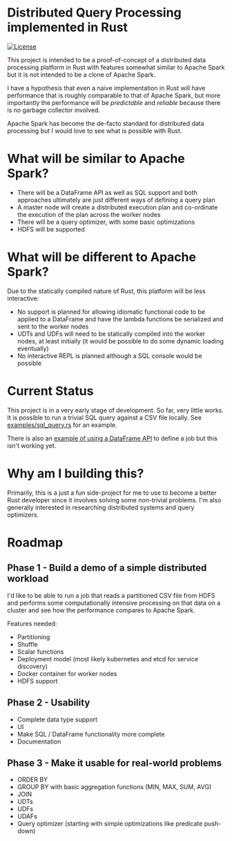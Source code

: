 # Distributed Query Processing implemented in Rust

[![License](https://img.shields.io/badge/License-Apache%202.0-blue.svg)](https://opensource.org/licenses/Apache-2.0)

This project is intended to be a proof-of-concept of a distributed data processing platform in Rust with features somewhat similar to Apache Spark but it is not intended to be a clone of Apache Spark.

I have a hypothesis that even a naive implementation in Rust will have performance that is roughly comparable to that of Apache Spark, but more importantly the performance will be _predictable_ and _reliable_ because there is no garbage collector involved.

Apache Spark has become the de-facto standard for distributed data processing but I would love to see what is possible with Rust.

# What will be similar to Apache Spark?

- There will be a DataFrame API as well as SQL support and both approaches ultimately are just different ways of defining a query plan
- A master node will create a distributed execution plan and co-ordinate the execution of the plan across the worker nodes
- There will be a query optimizer, with some basic optimizations 
- HDFS will be supported

# What will be different to Apache Spark?

Due to the statically compiled nature of Rust, this platform will be less interactive:

- No support is planned for allowing idiomatic functional code to be applied to a DataFrame and have the lambda functions be serialized and sent to the worker nodes
- UDTs and UDFs will need to be statically compiled into the worker nodes, at least initially (it would be possible to do some dynamic loading eventually)
- No interactive REPL is planned although a SQL console would be possible

# Current Status

This project is in a very early stage of development. So far, very little works. It is possible to run a trivial SQL query against a CSV file locally. See [examples/sql_query.rs](https://github.com/andygrove/distributed-query-rs/blob/master/examples/sql_query.rs) for an example.

There is also an [example of using a DataFrame API](https://github.com/andygrove/distributed-query-rs/blob/master/examples/dataframe.rs) to define a job but this isn't working yet.

# Why am I building this?

Primarily, this is a just a fun side-project for me to use to become a better Rust developer since it involves solving some non-trivial problems. I'm also generally interested in researching distributed systems and query optimizers.

# Roadmap

## Phase 1 - Build a demo of a simple distributed workload

I'd like to be able to run a job that reads a partitioned CSV file from HDFS and performs some computationally intensive processing on that data on a cluster and see how the performance compares to Apache Spark.

Features needed:

- Partitioning
- Shuffle
- Scalar functions
- Deployment model (most likely kubernetes and etcd for service discovery)
- Docker container for worker nodes
- HDFS support

## Phase 2 - Usability

- Complete data type support
- UI
- Make SQL / DataFrame functionality more complete
- Documentation
 
## Phase 3 - Make it usable for real-world problems

- ORDER BY 
- GROUP BY with basic aggregation functions (MIN, MAX, SUM, AVG)
- JOIN
- UDTs
- UDFs
- UDAFs
- Query optimizer (starting with simple optimizations like predicate push-down)



 